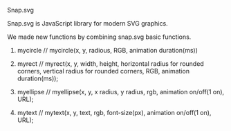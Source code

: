 Snap.svg

Snap.svg is JavaScript library for modern SVG graphics.

We made new functions by combining snap.svg basic functions.

1. mycircle
// mycircle(x, y, radious, RGB, animation duration(ms))

2. myrect
// myrect(x, y, width, height, horizontal radius for rounded corners, vertical radius for rounded corners, RGB, animation duration(ms));

3. myellipse
// myellipse(x, y, x radius, y radius, rgb, animation on/off(1 on), URL);

4. mytext
// mytext(x, y, text, rgb, font-size(px), animation on/off(1 on), URL);
